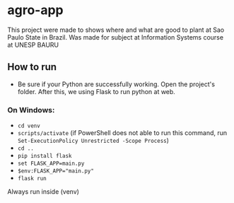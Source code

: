 # agro-app
This project were made to shows where and what are good to plant at Sao Paulo State in Brazil. Was made for subject at Information Systems course at UNESP BAURU

## How to run
- Be sure if your Python are successfully working. Open the project's folder. After this, we using Flask to run python at web.

### On Windows:
- `cd venv`
- `scripts/activate` (if PowerShell does not able to run this command, run `Set-ExecutionPolicy Unrestricted -Scope Process`)
- `cd ..`
- `pip install flask`
- `set FLASK_APP=main.py`
- `$env:FLASK_APP="main.py"`
- `flask run`

Always run inside (venv)

